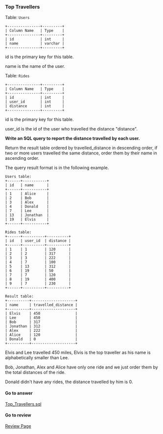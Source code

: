### Top Travellers

Table: `Users`
```
+---------------+---------+
| Column Name   | Type    |
+---------------+---------+
| id            | int     |
| name          | varchar |
+---------------+---------+
```
id is the primary key for this table.

name is the name of the user.
 

Table: `Rides`
```
+---------------+---------+
| Column Name   | Type    |
+---------------+---------+
| id            | int     |
| user_id       | int     |
| distance      | int     |
+---------------+---------+
```
id is the primary key for this table.

user_id is the id of the user who travelled the distance "distance".
 

**Write an SQL query to report the distance travelled by each user.**

Return the result table ordered by travelled_distance in descending order, if two or more users travelled the same distance, order them by their name in ascending order.

The query result format is in the following example.

```
Users table:
+------+-----------+
| id   | name      |
+------+-----------+
| 1    | Alice     |
| 2    | Bob       |
| 3    | Alex      |
| 4    | Donald    |
| 7    | Lee       |
| 13   | Jonathan  |
| 19   | Elvis     |
+------+-----------+

Rides table:
+------+----------+----------+
| id   | user_id  | distance |
+------+----------+----------+
| 1    | 1        | 120      |
| 2    | 2        | 317      |
| 3    | 3        | 222      |
| 4    | 7        | 100      |
| 5    | 13       | 312      |
| 6    | 19       | 50       |
| 7    | 7        | 120      |
| 8    | 19       | 400      |
| 9    | 7        | 230      |
+------+----------+----------+

Result table:
+----------+--------------------+
| name     | travelled_distance |
+----------+--------------------+
| Elvis    | 450                |
| Lee      | 450                |
| Bob      | 317                |
| Jonathan | 312                |
| Alex     | 222                |
| Alice    | 120                |
| Donald   | 0                  |
+----------+--------------------+
```
Elvis and Lee travelled 450 miles, Elvis is the top traveller as his name is alphabetically smaller than Lee.

Bob, Jonathan, Alex and Alice have only one ride and we just order them by the total distances of the ride.

Donald didn't have any rides, the distance travelled by him is 0.


####  Go to answer

[Top_Travellers.sql](https://github.com/Kelv1nYu/LeetCode_Practices/blob/master/Code/Top_Travellers.sql)

#### Go to review

[Review Page](https://github.com/Kelv1nYu/LeetCode_Practices/blob/master/ReviewPage.md)